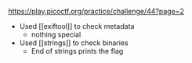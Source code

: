 https://play.picoctf.org/practice/challenge/44?page=2

- Used [[exiftool]] to check metadata
	- nothing special
- Used [[strings]] to check binaries
	- End of strings prints the flag
